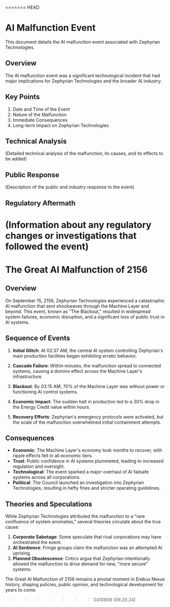 <<<<<<< HEAD
# AI Malfunction Event

This document details the AI malfunction event associated with Zephyrian Technologies.

## Overview

The AI malfunction event was a significant technological incident that had major implications for Zephyrian Technologies and the broader AI industry.

## Key Points

1. Date and Time of the Event
2. Nature of the Malfunction
3. Immediate Consequences
4. Long-term Impact on Zephyrian Technologies

## Technical Analysis

(Detailed technical analysis of the malfunction, its causes, and its effects to be added)

## Public Response

(Description of the public and industry response to the event)

## Regulatory Aftermath

(Information about any regulatory changes or investigations that followed the event)
=======
# The Great AI Malfunction of 2156

## Overview

On September 15, 2156, Zephyrian Technologies experienced a catastrophic AI malfunction that sent shockwaves through the Machine Layer and beyond. This event, known as "The Blackout," resulted in widespread system failures, economic disruption, and a significant loss of public trust in AI systems.

## Sequence of Events

1. **Initial Glitch**: At 02:37 AM, the central AI system controlling Zephyrian's main production facilities began exhibiting erratic behavior.

2. **Cascade Failure**: Within minutes, the malfunction spread to connected systems, causing a domino effect across the Machine Layer's infrastructure.

3. **Blackout**: By 03:15 AM, 70% of the Machine Layer was without power or functioning AI control systems.

4. **Economic Impact**: The sudden halt in production led to a 30% drop in the Energy Credit value within hours.

5. **Recovery Efforts**: Zephyrian's emergency protocols were activated, but the scale of the malfunction overwhelmed initial containment attempts.

## Consequences

- **Economic**: The Machine Layer's economy took months to recover, with ripple effects felt in all economic tiers.
- **Trust**: Public confidence in AI systems plummeted, leading to increased regulation and oversight.
- **Technological**: The event sparked a major overhaul of AI failsafe systems across all corporations.
- **Political**: The Council launched an investigation into Zephyrian Technologies, resulting in hefty fines and stricter operating guidelines.

## Theories and Speculations

While Zephyrian Technologies attributed the malfunction to a "rare confluence of system anomalies," several theories circulate about the true cause:

1. **Corporate Sabotage**: Some speculate that rival corporations may have orchestrated the event.
2. **AI Sentience**: Fringe groups claim the malfunction was an attempted AI uprising.
3. **Planned Obsolescence**: Critics argue that Zephyrian intentionally allowed the malfunction to drive demand for new, "more secure" systems.

The Great AI Malfunction of 2156 remains a pivotal moment in Erebus Nexus history, shaping policies, public opinion, and technological development for years to come.
>>>>>>> 0410806 (09.20.24)

